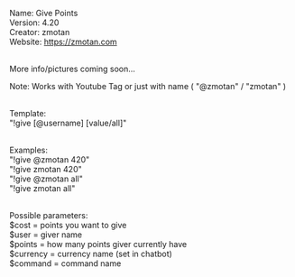  Name: 		Give Points<br />
 Version: 	4.20<br />
 Creator: 	zmotan<br />
 Website:	https://zmotan.com<br /><br />

More info/pictures coming soon... <br />

 Note: Works with Youtube Tag or just with name ( "@zmotan" / "zmotan" )<br /><br />

Template: 	<br />
"!give [@username] [value/all]"<br /><br />

Examples: 	<br />
"!give @zmotan 420"<br />
"!give zmotan 420"<br />
"!give @zmotan all"<br />
"!give zmotan all"<br /><br />

Possible parameters:<br />
$cost = points you want to give<br />
$user = giver name<br />
$points = how many points giver currently have<br />
$currency = currency name (set in chatbot)<br />
$command = command name<br />

